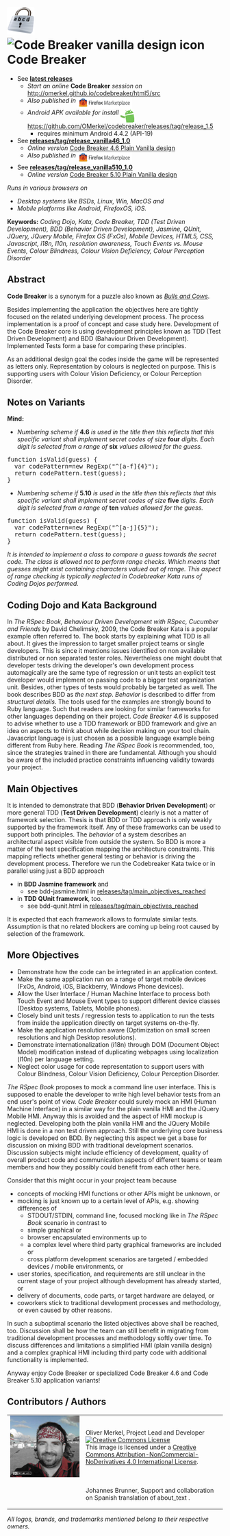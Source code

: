 <img height="64" alt="Code Breaker Icon" src="html5/src/img/icons/codebreaker128.png" />&nbsp;<img height="64" alt="Code Breaker vanilla design icon" src="http://omerkel.github.io/codebreaker/codebreaker46vanilla/src/img/icons/codebreaker-vanilla-128.png" />Code Breaker
============

* See <b>[latest releases](https://github.com/OMerkel/codebreaker/releases)</b>
    * <em>Start an online</em> <b>Code Breaker</b> <em>session on</em> http://omerkel.github.io/codebreaker/html5/src
    * <em>Also published in</em> <a href="https://marketplace.firefox.com/app/codebreaker"><img alt='Firefox Marketplace' align="middle" width="128" src="res/img/marketplace_logo.png" /></a>
    * <em>Android APK available for install</em> <img align="top" width="32" src="res/android.gif" /> https://github.com/OMerkel/codebreaker/releases/tag/release_1.5
        * requires minimum Android 4.4.2 (API-19)
* See <b>[releases/tag/release_vanilla46_1.0](https://github.com/OMerkel/codebreaker/releases/tag/release_vanilla46_1.0)</b>
    * <em>Online version</em> [Code Breaker 4.6 Plain Vanilla design](http://omerkel.github.io/codebreaker/codebreaker46vanilla/src/intro.html)
    * <em>Also published in</em> <a href="https://marketplace.firefox.com/app/cbreaker46"><img alt='Firefox Marketplace' align="middle" width="128" src="res/img/marketplace_logo.png" /></a>
* See <b>[releases/tag/release_vanilla510_1.0](https://github.com/OMerkel/codebreaker/releases/tag/release_vanilla510_1.0)</b>
    *  <em>Online version</em> [Code Breaker 5.10 Plain Vanilla design](http://omerkel.github.io/codebreaker/codebreaker510vanilla/src/intro.html)

<em>Runs in various browsers on</em>

* <em>Desktop systems like BSDs, Linux, Win, MacOS and</em>
* <em>Mobile platforms like Android, FirefoxOS, iOS.</em>

__Keywords:__ _Coding Dojo, Kata, Code Breaker, TDD (Test Driven Development), BDD (Behavior Driven Development), Jasmine,
QUnit, JQuery, JQuery Mobile, Firefox OS (FxOs), Mobile Devices, HTML5, CSS, Javascript, i18n, l10n, resolution awareness,
Touch Events vs. Mouse Events, Colour Blindness, Colour Vision Deficiency, Colour Perception Disorder_

Abstract
--------

__Code Breaker__ is a synonym for a puzzle also known as [_Bulls and Cows_](http://en.wikipedia.org/wiki/Bulls_and_cows). 

Besides implementing the application the objectives here are tightly focused on the related underlying development
process. The process implementation is a proof of concept and case study here. Development of the Code Breaker core
is using development principles known as TDD (Test Driven Development) and BDD (Bahaviour Driven Development).
Implemented Tests form a base for comparing these principles.

As an additional design goal the codes inside the game will be represented as letters only. Representation
by colours is neglected on purpose. This is supporting users with Colour Vision Deficiency, or Colour
Perception Disorder.

Notes on Variants
-----------------
__Mind:__
* _Numbering scheme_ _if_ __4.6__ _is used in the title then this reflects that this specific variant shall implement secret codes of size_ __four__ _digits. Each digit is selected from a range of_ __six__ _values allowed for the guess._
<pre>
function isValid(guess) {
  var codePattern=new RegExp("^[a-f]{4}");
  return codePattern.test(guess);
}
</pre>
* _Numbering scheme_ _if_ __5.10__ _is used in the title then this reflects that this specific variant shall implement secret codes of size_ __five__ _digits. Each digit is selected from a range of_ __ten__ _values allowed for the guess._
<pre>
function isValid(guess) {
  var codePattern=new RegExp("^[a-j]{5}");
  return codePattern.test(guess);
}
</pre>
_It is intended to implement a class to compare a guess towards the secret code. The class is allowed not to perform range checks. Which means that guesses might exist containing characters valued out of range. This aspect of range checking is typically neglected in Codebreaker Kata runs of Coding Dojos performed._

Coding Dojo and Kata Background
-------------------------------

In _The RSpec Book, Behaviour Driven Development with RSpec, Cucumber and Friends_ by David Chelimsky, 2009, the
Code Breaker Kata is a popular example often referred to. The book starts by explaining what TDD is all about.
It gives the impression to target smaller project teams or single developers. This is since it mentions issues
identified on non available distributed or non separated tester roles. Nevertheless one might doubt that
developer tests driving the developer's own development process automagically are the same type of regression or
unit tests an explicit test developer would implement on passing code to a bigger test organization unit.
Besides, other types of tests would probably be targeted as well. The book describes BDD as _the next step_.
_Behavior_ is described to differ from _structural details_. The tools used for the examples are strongly bound
to Ruby language. Such that readers are looking for similar frameworks for other languages depending on their
project. _Code Breaker 4.6_ is supposed to advise whether to use a TDD framework or BDD framework and give an
idea on aspects to think about while decision making on your tool chain. Javascript language is just chosen as
a possible language example being different from Ruby here. Reading _The RSpec Book_ is recommended, too, since
the strategies trained in there are fundamental. Although you should be aware of the included practice
constraints influencing validity towards your project.

Main Objectives
---------------

It is intended to demonstrate that BDD (__Behavior Driven Development__) or more general
TDD (__Test Driven Development__) clearly is not a matter of framework selection. Thesis is
that BDD or TDD approach is only weakly supported by the framework itself. Any of these
frameworks can be used to support both principles. The _behavior_ of a system describes an
architectural aspect visible from outside the system. So BDD is more a matter of the test
specification mapping the architecture constraints. This mapping reflects whether general
testing or behavior is driving the development process. Therefore we run the Codebreaker Kata
twice or in parallel using just a BDD approach

* in __BDD Jasmine framework__ and
    * see bdd-jasmine.html in [releases/tag/main_objectives_reached](https://github.com/OMerkel/codebreaker/releases/tag/main_objectives_reached) 
* in __TDD QUnit framework__, too.
    * see bdd-qunit.html in [releases/tag/main_objectives_reached](https://github.com/OMerkel/codebreaker/releases/tag/main_objectives_reached) 

It is expected that each framework allows to formulate similar tests. Assumption is that
no related blockers are coming up being root caused by selection of the framework.

More Objectives
---------------

* Demonstrate how the code can be integrated in an application context.
* Make the same application run on a range of target mobile devices (FxOs, Android, iOS, Blackberry, Windows Phone devices).
* Allow the User Interface / Human Machine Interface to process both Touch Event and Mouse Event types to support different device classes (Desktop systems, Tablets, Mobile phones).
* Closely bind unit tests / regression tests to application to run the tests from inside the application directly on target systems on-the-fly.
* Make the application resolution aware (Optimization on small screen resolutions and high Desktop resolutions).
* Demonstrate internationalization (i18n) through DOM (Document Object Model) modification instead of duplicating webpages using localization (l10n) per language setting.
* Neglect color usage for code representation to support users with Colour Blindness, Colour Vision Deficiency, Colour Perception Disorder.

_The RSpec Book_ proposes to mock a command line user interface. This is supposed to enable the developer
to write high level behavior tests from an end user's point of view. _Code Breaker_ could surely mock an
HMI (Human Machine Interface) in a similar way for the plain vanilla HMI and the JQuery Mobile HMI.
Anyway this is avoided and the aspect of HMI mockup is neglected. Developing both the plain vanilla HMI and
the JQuery Mobile HMI is done in a non test driven approach. Still the underlying core business logic is
developed on BDD. By neglecting this aspect we get a base for discussion on mixing BDD with traditional
development scenarios. Discussion subjects might include efficiency of development, quality of overall
product code and communication aspects of different teams or team members and how they possibly could
benefit from each other here.

Consider that this might occur in your project team because

* concepts of mocking HMI functions or other APIs might be unknown, or
* mocking is just known up to a certain level of APIs, e.g. showing differences of
    * STDOUT/STDIN, command line, focused mocking like in _The RSpec Book_ scenario in contrast to
    * simple graphical or
    * browser encapsulated environments up to
    * a complex level where third party graphical frameworks are included or
    * cross platform development scenarios are targeted / embedded devices / mobile environments, or
* user stories, specification, and requirements are still unclear in the current stage of your project although development has already started, or
* delivery of documents, code parts, or target hardware are delayed, or
* coworkers stick to traditional development processes and methodology, or even caused by other reasons.

In such a suboptimal scenario the listed objectives above shall be reached, too. Discussion shall be how
the team can still benefit in migrating from traditional development processes and methodology softly
over time. To discuss differences and limitations a simplified HMI (plain vanilla design) and a complex
graphical HMI including third party code with additional functionality is implemented.

Anyway enjoy Code Breaker or specialized Code Breaker 4.6 and Code Breaker 5.10 application variants!

Contributors / Authors
----------------------

<table>
  <tr>
    <td width="35%"><img width="100%" ondragstart="return false;" alt="Oliver Merkel, Creative Commons License, This image is licensed under a Creative Commons Attribution-NonCommercial-NoDerivatives 4.0 International License." src="html5/src/img/oliver.jpg" /></td>
    <td><p>Oliver Merkel, Project Lead and Developer<br /><a rel="license" href="http://creativecommons.org/licenses/by-nc-nd/4.0/"><img alt="Creative Commons License" style="border-width:0" src="http://i.creativecommons.org/l/by-nc-nd/4.0/88x31.png" /></a><br />This image is licensed under a <a rel="license" href="http://creativecommons.org/licenses/by-nc-nd/4.0/">Creative Commons Attribution-NonCommercial-NoDerivatives 4.0 International License</a>.    
    </p>
    </td>
  </tr>
  <tr>
    <td>&nbsp;</td>
    <td><p>Johannes Brunner, Support and collaboration on Spanish translation of about_text .</p>
    </td>
  </tr>
</table>

_All logos, brands, and trademarks mentioned belong to their respective owners._
